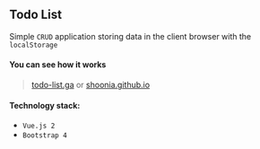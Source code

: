 ## Todo List
Simple `CRUD` application storing data in the client browser with the `localStorage`

#### You can see how it works
> [todo-list.ga](http://todo-list.ga/) 
> or [shoonia.github.io](https://shoonia.github.io/todo-list/)


#### Technology stack:
* `Vue.js 2`
* `Bootstrap 4`
